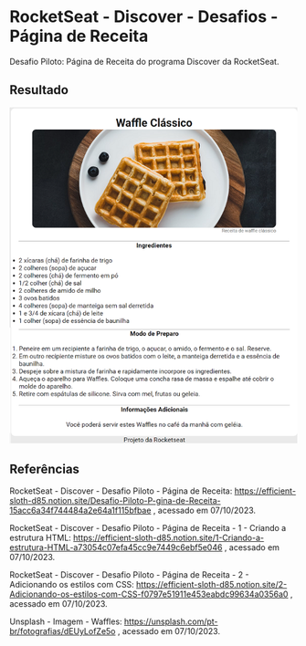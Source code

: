 # RocketSeat - Discover - Desafios - Página de Receita
Desafio Piloto: Página de Receita do programa Discover da RocketSeat.


## Resultado
![Pagina-de-Receita](Pagina-de-Receita.png)


## Referências
RocketSeat - Discover - Desafio Piloto - Página de Receita: 
https://efficient-sloth-d85.notion.site/Desafio-Piloto-P-gina-de-Receita-15acc6a34f744484a2e64a1f115bfbae 
, acessado em 07/10/2023.

RocketSeat - Discover - Desafio Piloto - Página de Receita - 1 - Criando a estrutura HTML:
https://efficient-sloth-d85.notion.site/1-Criando-a-estrutura-HTML-a73054c07efa45cc9e7449c6ebf5e046
, acessado em 07/10/2023.

RocketSeat - Discover - Desafio Piloto - Página de Receita - 2 - Adicionando os estilos com CSS:
https://efficient-sloth-d85.notion.site/2-Adicionando-os-estilos-com-CSS-f0797e51911e453eabdc99634a0356a0
, acessado em 07/10/2023.

Unsplash - Imagem - Waffles:
https://unsplash.com/pt-br/fotografias/dEUyLofZe5o
, acessado em 07/10/2023.